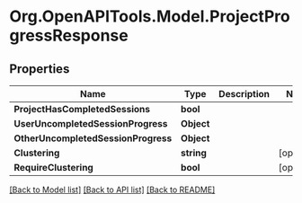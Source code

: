 
# Org.OpenAPITools.Model.ProjectProgressResponse

## Properties

Name | Type | Description | Notes
------------ | ------------- | ------------- | -------------
**ProjectHasCompletedSessions** | **bool** |  | 
**UserUncompletedSessionProgress** | **Object** |  | 
**OtherUncompletedSessionProgress** | **Object** |  | 
**Clustering** | **string** |  | [optional] 
**RequireClustering** | **bool** |  | [optional] 

[[Back to Model list]](../README.md#documentation-for-models)
[[Back to API list]](../README.md#documentation-for-api-endpoints)
[[Back to README]](../README.md)


